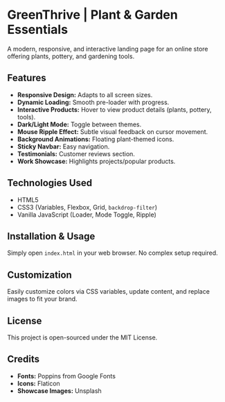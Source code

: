 # GreenThrive | Plant & Garden Essentials

A modern, responsive, and interactive landing page for an online store offering plants, pottery, and gardening tools.

## Features

* **Responsive Design:** Adapts to all screen sizes.
* **Dynamic Loading:** Smooth pre-loader with progress.
* **Interactive Products:** Hover to view product details (plants, pottery, tools).
* **Dark/Light Mode:** Toggle between themes.
* **Mouse Ripple Effect:** Subtle visual feedback on cursor movement.
* **Background Animations:** Floating plant-themed icons.
* **Sticky Navbar:** Easy navigation.
* **Testimonials:** Customer reviews section.
* **Work Showcase:** Highlights projects/popular products.

## Technologies Used

* HTML5
* CSS3 (Variables, Flexbox, Grid, `backdrop-filter`)
* Vanilla JavaScript (Loader, Mode Toggle, Ripple)

## Installation & Usage

Simply open `index.html` in your web browser. No complex setup required.

## Customization

Easily customize colors via CSS variables, update content, and replace images to fit your brand.

## License

This project is open-sourced under the MIT License.

## Credits

* **Fonts:** Poppins from Google Fonts
* **Icons:** Flaticon
* **Showcase Images:** Unsplash
